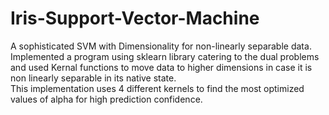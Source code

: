 # Iris-Support-Vector-Machine
A sophisticated SVM with Dimensionality for non-linearly separable data. <br>
Implemented a program using sklearn library catering to the dual problems and used Kernal functions to move data to higher dimensions in case it is non linearly separable in its native state. <br>
This implementation uses 4 different kernels to find the most optimized values of alpha for high prediction confidence.
